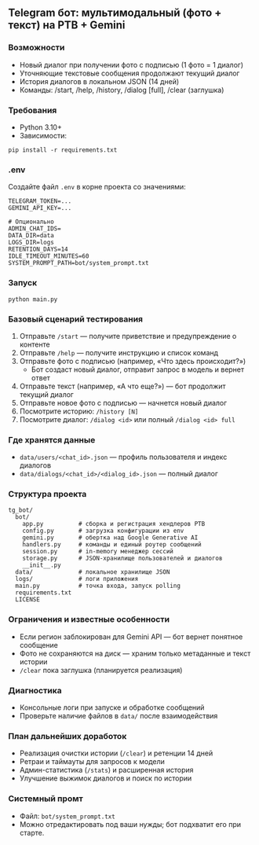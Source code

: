 ## Telegram бот: мультимодальный (фото + текст) на PTB + Gemini

### Возможности
- Новый диалог при получении фото с подписью (1 фото = 1 диалог)
- Уточняющие текстовые сообщения продолжают текущий диалог
- История диалогов в локальном JSON (14 дней)
- Команды: /start, /help, /history, /dialog <id> [full], /clear (заглушка)

### Требования
- Python 3.10+
- Зависимости:
```
pip install -r requirements.txt
```

### .env
Создайте файл `.env` в корне проекта со значениями:
```
TELEGRAM_TOKEN=...
GEMINI_API_KEY=...

# Опционально
ADMIN_CHAT_IDS=
DATA_DIR=data
LOGS_DIR=logs
RETENTION_DAYS=14
IDLE_TIMEOUT_MINUTES=60
SYSTEM_PROMPT_PATH=bot/system_prompt.txt
```

### Запуск
```
python main.py
```

### Базовый сценарий тестирования
1. Отправьте `/start` — получите приветствие и предупреждение о контенте
2. Отправьте `/help` — получите инструкцию и список команд
3. Отправьте фото с подписью (например, «Что здесь происходит?»)
   - Бот создаст новый диалог, отправит запрос в модель и вернет ответ
4. Отправьте текст (например, «А что еще?») — бот продолжит текущий диалог
5. Отправьте новое фото с подписью — начнется новый диалог
6. Посмотрите историю: `/history [N]`
7. Посмотрите диалог: `/dialog <id>` или полный `/dialog <id> full`

### Где хранятся данные
- `data/users/<chat_id>.json` — профиль пользователя и индекс диалогов
- `data/dialogs/<chat_id>/<dialog_id>.json` — полный диалог

### Структура проекта
```
tg_bot/
  bot/
    app.py          # сборка и регистрация хендлеров PTB
    config.py       # загрузка конфигурации из env
    gemini.py       # обертка над Google Generative AI
    handlers.py     # команды и единый роутер сообщений
    session.py      # in-memory менеджер сессий
    storage.py      # JSON-хранилище пользователей и диалогов
    __init__.py
  data/             # локальное хранилище JSON
  logs/             # логи приложения
  main.py           # точка входа, запуск polling
  requirements.txt
  LICENSE
```

### Ограничения и известные особенности
- Если регион заблокирован для Gemini API — бот вернет понятное сообщение
- Фото не сохраняются на диск — храним только метаданные и текст истории
- `/clear` пока заглушка (планируется реализация)

### Диагностика
- Консольные логи при запуске и обработке сообщений
- Проверьте наличие файлов в `data/` после взаимодействия

### План дальнейших доработок
- Реализация очистки истории (`/clear`) и ретенции 14 дней
- Ретраи и таймауты для запросов к модели
- Админ-статистика (`/stats`) и расширенная история
- Улучшение выжимок диалогов и поиск по истории

### Системный промт
- Файл: `bot/system_prompt.txt`
- Можно отредактировать под ваши нужды; бот подхватит его при старте.


